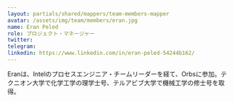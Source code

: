 ```yaml
---
layout: partials/shared/mappers/team-members-mapper
avatar: /assets/img/team/members/eran.jpg
name: Eran Peled
role: プロジェクト・マネージャー
twitter:
telegram:
linkedin: https://www.linkedin.com/in/eran-peled-54244b162/
---
```


Eranは、Intelのプロセスエンジニア・チームリーダーを経て、Orbsに参加。テクニオン大学で化学工学の理学士号、テルアビブ大学で機械工学の修士号を取得。